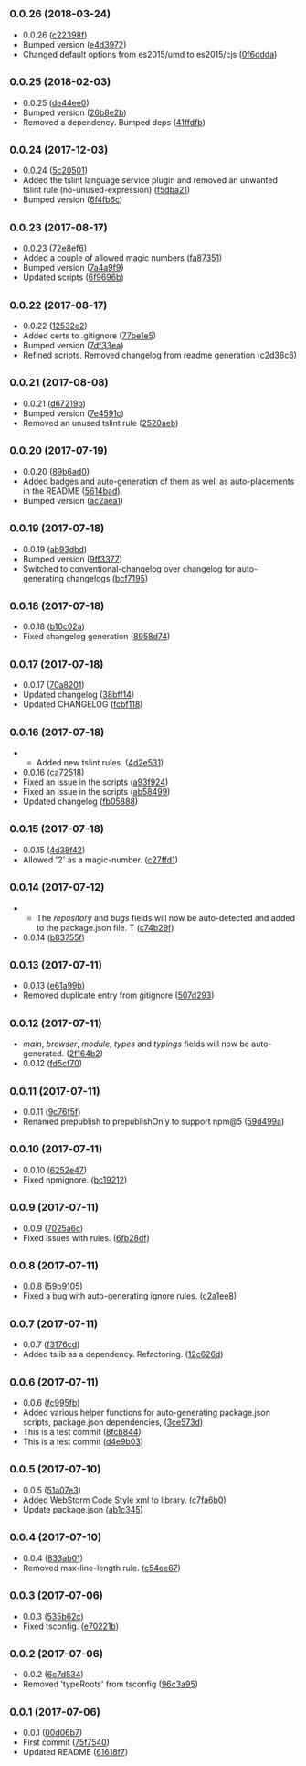 <a name="0.0.26"></a>
## <small>0.0.26 (2018-03-24)</small>

* 0.0.26 ([c22398f](https://github.com/wessberg/ts-config/commit/c22398f))
* Bumped version ([e4d3972](https://github.com/wessberg/ts-config/commit/e4d3972))
* Changed default options from es2015/umd to es2015/cjs ([0f6ddda](https://github.com/wessberg/ts-config/commit/0f6ddda))



<a name="0.0.25"></a>
## <small>0.0.25 (2018-02-03)</small>

* 0.0.25 ([de44ee0](https://github.com/wessberg/ts-config/commit/de44ee0))
* Bumped version ([26b8e2b](https://github.com/wessberg/ts-config/commit/26b8e2b))
* Removed a dependency. Bumped deps ([41ffdfb](https://github.com/wessberg/ts-config/commit/41ffdfb))



<a name="0.0.24"></a>
## <small>0.0.24 (2017-12-03)</small>

* 0.0.24 ([5c20501](https://github.com/wessberg/ts-config/commit/5c20501))
* Added the tslint language service plugin and removed an unwanted tslint rule (no-unused-expression) ([f5dba21](https://github.com/wessberg/ts-config/commit/f5dba21))
* Bumped version ([6f4fb6c](https://github.com/wessberg/ts-config/commit/6f4fb6c))



<a name="0.0.23"></a>
## <small>0.0.23 (2017-08-17)</small>

* 0.0.23 ([72e8ef6](https://github.com/wessberg/ts-config/commit/72e8ef6))
* Added a couple of allowed magic numbers ([fa87351](https://github.com/wessberg/ts-config/commit/fa87351))
* Bumped version ([7a4a9f9](https://github.com/wessberg/ts-config/commit/7a4a9f9))
* Updated scripts ([6f9696b](https://github.com/wessberg/ts-config/commit/6f9696b))



<a name="0.0.22"></a>
## <small>0.0.22 (2017-08-17)</small>

* 0.0.22 ([12532e2](https://github.com/wessberg/ts-config/commit/12532e2))
* Added certs to .gitignore ([77be1e5](https://github.com/wessberg/ts-config/commit/77be1e5))
* Bumped version ([7df33ea](https://github.com/wessberg/ts-config/commit/7df33ea))
* Refined scripts. Removed changelog from readme generation ([c2d36c6](https://github.com/wessberg/ts-config/commit/c2d36c6))



<a name="0.0.21"></a>
## <small>0.0.21 (2017-08-08)</small>

* 0.0.21 ([d67219b](https://github.com/wessberg/ts-config/commit/d67219b))
* Bumped version ([7e4591c](https://github.com/wessberg/ts-config/commit/7e4591c))
* Removed an unused tslint rule ([2520aeb](https://github.com/wessberg/ts-config/commit/2520aeb))



<a name="0.0.20"></a>
## <small>0.0.20 (2017-07-19)</small>

* 0.0.20 ([89b6ad0](https://github.com/wessberg/ts-config/commit/89b6ad0))
* Added badges and auto-generation of them as well as auto-placements in the README ([5614bad](https://github.com/wessberg/ts-config/commit/5614bad))
* Bumped version ([ac2aea1](https://github.com/wessberg/ts-config/commit/ac2aea1))



<a name="0.0.19"></a>
## <small>0.0.19 (2017-07-18)</small>

* 0.0.19 ([ab93dbd](https://github.com/wessberg/ts-config/commit/ab93dbd))
* Bumped version ([9ff3377](https://github.com/wessberg/ts-config/commit/9ff3377))
* Switched to conventional-changelog over changelog for auto-generating changelogs ([bcf7195](https://github.com/wessberg/ts-config/commit/bcf7195))



<a name="0.0.18"></a>
## <small>0.0.18 (2017-07-18)</small>

* 0.0.18 ([b10c02a](https://github.com/wessberg/ts-config/commit/b10c02a))
* Fixed changelog generation ([8958d74](https://github.com/wessberg/ts-config/commit/8958d74))



<a name="0.0.17"></a>
## <small>0.0.17 (2017-07-18)</small>

* 0.0.17 ([70a8201](https://github.com/wessberg/ts-config/commit/70a8201))
* Updated changelog ([38bff14](https://github.com/wessberg/ts-config/commit/38bff14))
* Updated CHANGELOG ([fcbf118](https://github.com/wessberg/ts-config/commit/fcbf118))



<a name="0.0.16"></a>
## <small>0.0.16 (2017-07-18)</small>

* - Added new tslint rules. ([4d2e531](https://github.com/wessberg/ts-config/commit/4d2e531))
* 0.0.16 ([ca72518](https://github.com/wessberg/ts-config/commit/ca72518))
* Fixed an issue in the scripts ([a93f924](https://github.com/wessberg/ts-config/commit/a93f924))
* Fixed an issue in the scripts ([ab58499](https://github.com/wessberg/ts-config/commit/ab58499))
* Updated changelog ([fb05888](https://github.com/wessberg/ts-config/commit/fb05888))



<a name="0.0.15"></a>
## <small>0.0.15 (2017-07-18)</small>

* 0.0.15 ([4d38f42](https://github.com/wessberg/ts-config/commit/4d38f42))
* Allowed '2' as a magic-number. ([c27ffd1](https://github.com/wessberg/ts-config/commit/c27ffd1))



<a name="0.0.14"></a>
## <small>0.0.14 (2017-07-12)</small>

* - The *repository* and *bugs* fields will now be auto-detected and added to the package.json file. T ([c74b29f](https://github.com/wessberg/ts-config/commit/c74b29f))
* 0.0.14 ([b83755f](https://github.com/wessberg/ts-config/commit/b83755f))



<a name="0.0.13"></a>
## <small>0.0.13 (2017-07-11)</small>

* 0.0.13 ([e61a99b](https://github.com/wessberg/ts-config/commit/e61a99b))
* Removed duplicate entry from gitignore ([507d293](https://github.com/wessberg/ts-config/commit/507d293))



<a name="0.0.12"></a>
## <small>0.0.12 (2017-07-11)</small>

* *main*, *browser*, *module*, *types* and *typings* fields will now be auto-generated. ([2f164b2](https://github.com/wessberg/ts-config/commit/2f164b2))
* 0.0.12 ([fd5cf70](https://github.com/wessberg/ts-config/commit/fd5cf70))



<a name="0.0.11"></a>
## <small>0.0.11 (2017-07-11)</small>

* 0.0.11 ([9c76f5f](https://github.com/wessberg/ts-config/commit/9c76f5f))
* Renamed prepublish to prepublishOnly to support npm@5 ([59d499a](https://github.com/wessberg/ts-config/commit/59d499a))



<a name="0.0.10"></a>
## <small>0.0.10 (2017-07-11)</small>

* 0.0.10 ([6252e47](https://github.com/wessberg/ts-config/commit/6252e47))
* Fixed npmignore. ([bc19212](https://github.com/wessberg/ts-config/commit/bc19212))



<a name="0.0.9"></a>
## <small>0.0.9 (2017-07-11)</small>

* 0.0.9 ([7025a6c](https://github.com/wessberg/ts-config/commit/7025a6c))
* Fixed issues with rules. ([6fb28df](https://github.com/wessberg/ts-config/commit/6fb28df))



<a name="0.0.8"></a>
## <small>0.0.8 (2017-07-11)</small>

* 0.0.8 ([59b9105](https://github.com/wessberg/ts-config/commit/59b9105))
* Fixed a bug with auto-generating ignore rules. ([c2a1ee8](https://github.com/wessberg/ts-config/commit/c2a1ee8))



<a name="0.0.7"></a>
## <small>0.0.7 (2017-07-11)</small>

* 0.0.7 ([f3176cd](https://github.com/wessberg/ts-config/commit/f3176cd))
* Added tslib as a dependency. Refactoring. ([12c626d](https://github.com/wessberg/ts-config/commit/12c626d))



<a name="0.0.6"></a>
## <small>0.0.6 (2017-07-11)</small>

* 0.0.6 ([fc995fb](https://github.com/wessberg/ts-config/commit/fc995fb))
* Added various helper functions for auto-generating package.json scripts, package.json dependencies,  ([3ce573d](https://github.com/wessberg/ts-config/commit/3ce573d))
* This is a test commit ([8fcb844](https://github.com/wessberg/ts-config/commit/8fcb844))
* This is a test commit ([d4e9b03](https://github.com/wessberg/ts-config/commit/d4e9b03))



<a name="0.0.5"></a>
## <small>0.0.5 (2017-07-10)</small>

* 0.0.5 ([51a07e3](https://github.com/wessberg/ts-config/commit/51a07e3))
* Added WebStorm Code Style xml to library. ([c7fa6b0](https://github.com/wessberg/ts-config/commit/c7fa6b0))
* Update package.json ([ab1c345](https://github.com/wessberg/ts-config/commit/ab1c345))



<a name="0.0.4"></a>
## <small>0.0.4 (2017-07-10)</small>

* 0.0.4 ([833ab01](https://github.com/wessberg/ts-config/commit/833ab01))
* Removed max-line-length rule. ([c54ee67](https://github.com/wessberg/ts-config/commit/c54ee67))



<a name="0.0.3"></a>
## <small>0.0.3 (2017-07-06)</small>

* 0.0.3 ([535b62c](https://github.com/wessberg/ts-config/commit/535b62c))
* Fixed tsconfig. ([e70221b](https://github.com/wessberg/ts-config/commit/e70221b))



<a name="0.0.2"></a>
## <small>0.0.2 (2017-07-06)</small>

* 0.0.2 ([6c7d534](https://github.com/wessberg/ts-config/commit/6c7d534))
* Removed 'typeRoots' from tsconfig ([96c3a95](https://github.com/wessberg/ts-config/commit/96c3a95))



<a name="0.0.1"></a>
## <small>0.0.1 (2017-07-06)</small>

* 0.0.1 ([00d06b7](https://github.com/wessberg/ts-config/commit/00d06b7))
* First commit ([75f7540](https://github.com/wessberg/ts-config/commit/75f7540))
* Updated README ([61618f7](https://github.com/wessberg/ts-config/commit/61618f7))



